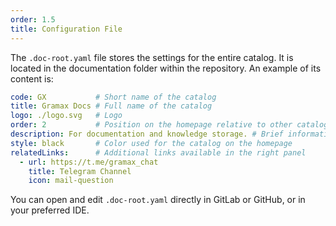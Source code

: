 ```yaml
---
order: 1.5
title: Сonfiguration File
---
```


The `.doc-root.yaml` file stores the settings for the entire catalog. It is located in the documentation folder within the repository. An example of its content is:

```YAML
code: GX           # Short name of the catalog
title: Gramax Docs # Full name of the catalog
logo: ./logo.svg   # Logo
order: 2           # Position on the homepage relative to other catalogs
description: For documentation and knowledge storage. # Brief information about the catalog
style: black       # Color used for the catalog on the homepage
relatedLinks:      # Additional links available in the right panel
  - url: https://t.me/gramax_chat
    title: Telegram Channel
    icon: mail-question 
```

You can open and edit `.doc-root.yaml` directly in GitLab or GitHub, or in your preferred IDE.
